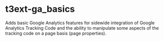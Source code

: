 t3ext-ga_basics
===============

Adds basic Google Analytics features for sidewide integration of Google Analytics Tracking Code and the ability to manipulate some aspects of the tracking code on a page basis (page properties).